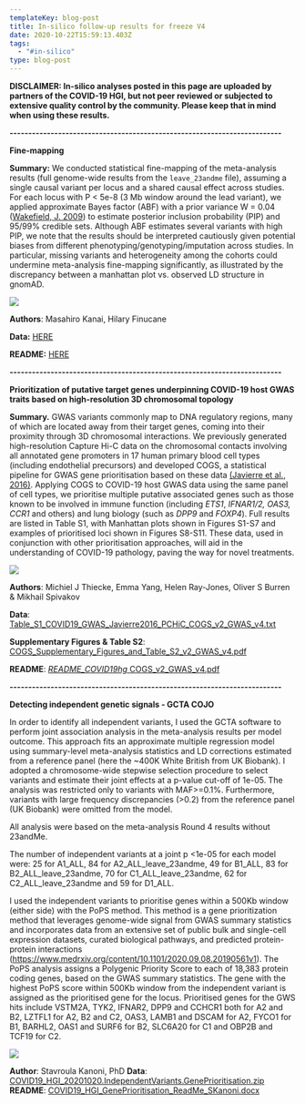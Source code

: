 ```yaml
---
templateKey: blog-post
title: In-silico follow-up results for freeze V4
date: 2020-10-22T15:59:13.403Z
tags:
  - "#in-silico"
type: blog-post
---
```

**DISCLAIMER: In-silico analyses posted in this page are uploaded by partners of the COVID-19 HGI, but not peer reviewed or subjected to extensive quality control by the community. Please keep that in mind when using these results.**

**\-------------------------------------------------------------------------**

**Fine-mapping**

**Summary:** We conducted statistical fine-mapping of the meta-analysis results (full genome-wide results from the `leave_23andme` file), assuming a single causal variant per locus and a shared causal effect across studies. For each locus with P < 5e-8 (3 Mb window around the lead variant), we applied approximate Bayes factor (ABF) with a prior variance W = 0.04 ([Wakefield, J. 2009](https://onlinelibrary.wiley.com/doi/abs/10.1002/gepi.20359)) to estimate posterior inclusion probability (PIP) and 95/99% credible sets. Although ABF estimates several variants with high PIP, we note that the results should be interpreted cautiously given potential biases from different phenotyping/genotyping/imputation across studies. In particular, missing variants and heterogeneity among the cohorts could undermine meta-analysis fine-mapping significantly, as illustrated by the discrepancy between a manhattan plot vs. observed LD structure in gnomAD.

![](/img/covid19_hgi_b2_all_leave_23andme_20201020.chr21.31742905-34742905.png)

**Authors**: Masahiro Kanai, Hilary Finucane

**Data:** [HERE](https://storage.googleapis.com/covid19-hg-in-silico-followup/V4/finemapping/COVID19_HGI_20201020_ABF.tar.gz)

**README:** [HERE](https://storage.googleapis.com/covid19-hg-in-silico-followup/V4/finemapping/README.md)

**\-------------------------------------------------------------------------**

**Prioritization of putative target genes underpinning COVID-19 host GWAS traits based on high-resolution 3D chromosomal topology**

**Summary.** GWAS variants commonly map to DNA regulatory regions, many of which are located away from their target genes, coming into their proximity through 3D chromosomal interactions. We previously generated high-resolution Capture Hi-C data on the chromosomal contacts involving all annotated gene promoters in 17 human primary blood cell types (including endothelial precursors) and developed COGS, a statistical pipeline for GWAS gene prioritisation based on these data [(Javierre et al., 2016)](https://paperpile.com/c/JwJn3h/zTY1). Applying COGS to COVID-19 host GWAS data using the same panel of cell types, we prioritise multiple putative associated genes such as those known to be involved in immune function (including *ETS1*, *IFNAR1/2, OAS3, CCR1* and others) and lung biology (such as *DPP9* and *FOXP4*). Full results are listed in Table S1, with Manhattan plots shown in Figures S1-S7 and examples of prioritised loci shown in Figures S8-S11. These data, used in conjunction with other prioritisation approaches, will aid in the understanding of COVID-19 pathology, paving the way for novel treatments.

![](/img/picture1.png)

**Authors**: Michiel J Thiecke, Emma Yang, Helen Ray-Jones, Oliver S Burren & Mikhail Spivakov

**Data**: [Table_S1_COVID19_GWAS_Javierre2016_PCHiC_COGS_v2_GWAS_v4.txt](https://storage.googleapis.com/covid19-hg-in-silico-followup/V4/PCHi-C-priority/Table_S1_COVID19_GWAS_Javierre2016_PCHiC_COGS_v2_GWAS_v4.txt)

**Supplementary Figures & Table S2**: [COGS_Supplementary_Figures_and_Table_S2_v2_GWAS_v4.pdf](https://storage.googleapis.com/covid19-hg-in-silico-followup/V4/PCHi-C-priority/COGS_Supplementary_Figures_and_Table_S2_v2_GWAS_v4.pdf)

**README**: [*README_COVID19hg* COGS_v2_GWAS_v4.pdf](https://storage.googleapis.com/covid19-hg-in-silico-followup/V4/PCHi-C-priority/_README_COVID19hg_%20COGS_v2_GWAS_v4.pdf)

**\-------------------------------------------------------------------------**

**Detecting independent genetic signals - GCTA COJO**

In order to identify all independent variants, I used the GCTA software to perform joint association analysis in the meta-analysis results per model outcome. This approach fits an approximate multiple regression model using summary-level meta-analysis statistics and LD corrections estimated from a reference panel (here the ~400K White British from UK Biobank). I adopted a chromosome-wide stepwise selection procedure to select variants and estimate their joint effects at a p-value cut-off of 1e-05. The analysis was restricted only to variants with MAF>=0.1%. Furthermore, variants with large frequency discrepancies (>0.2) from the reference panel (UK Biobank) were omitted from the model.

All analysis were based on the meta-analysis Round 4 results without 23andMe.

The number of independent variants at a joint p <1e-05 for each model were: 25 for A1_ALL, 84 for A2_ALL_leave_23andme, 49 for B1_ALL, 83 for B2_ALL_leave_23andme, 70 for C1_ALL_leave_23andme, 62 for C2_ALL_leave_23andme and 59 for D1_ALL.

I used the independent variants to prioritise genes within a 500Kb window (either side) with the PoPS method. This method is a gene prioritization method that leverages genome-wide signal from GWAS summary statistics and incorporates data from an extensive set of public bulk and single-cell expression datasets, curated biological pathways, and predicted protein-protein interactions (<https://www.medrxiv.org/content/10.1101/2020.09.08.20190561v1>). The PoPS analysis assigns a Polygenic Priority Score to each of 18,383 protein coding genes, based on the GWAS summary statistics. The gene with the highest PoPS score within 500Kb window from the independent variant is assigned as the prioritised gene for the locus. Prioritised genes for the GWS hits include VSTM2A, TYK2, IFNAR2, DPP9 and CCHCR1 both for A2 and B2, LZTFL1 for A2, B2 and C2, OAS3, LAMB1 and DSCAM for A2, FYCO1 for B1, BARHL2, OAS1 and SURF6 for B2, SLC6A20 for C1 and OBP2B and TCF19 for C2.

![](/img/screen-shot-2020-10-22-at-8.29.27-pm.png)

**Author**: Stavroula Kanoni, PhD
**Data**: [COVID19_HGI_20201020.IndependentVariants.GenePrioritisation.zip](https://storage.googleapis.com/covid19-hg-in-silico-followup/V4/GCTA_COJO/COVID19_HGI_20201020.IndependentVariants.GenePrioritisation.zip)
**README**: [COVID19_HGI_GenePrioritisation_ReadMe_SKanoni.docx](https://storage.googleapis.com/covid19-hg-in-silico-followup/V4/GCTA_COJO/COVID19_HGI_GenePrioritisation_ReadMe_SKanoni.docx)